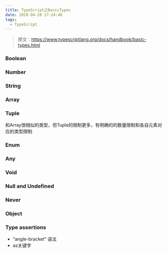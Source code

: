 ```yaml
---
title: TypeScript之BasicTypes
date: 2020-04-28 17:24:48
tags:
  - TypeScript
---
```


> 原文：https://www.typescriptlang.org/docs/handbook/basic-types.html
### Boolean

### Number

### String

### Array

### Tuple
  和Array很相似的类型，但Tuple的限制更多，有明确的的数量限制和各自元素对应的类型限制

### Enum

### Any

### Void

### Null and Undefined

### Never

### Object

### Type assertions
  * “angle-bracket” 语法
  * as关键字